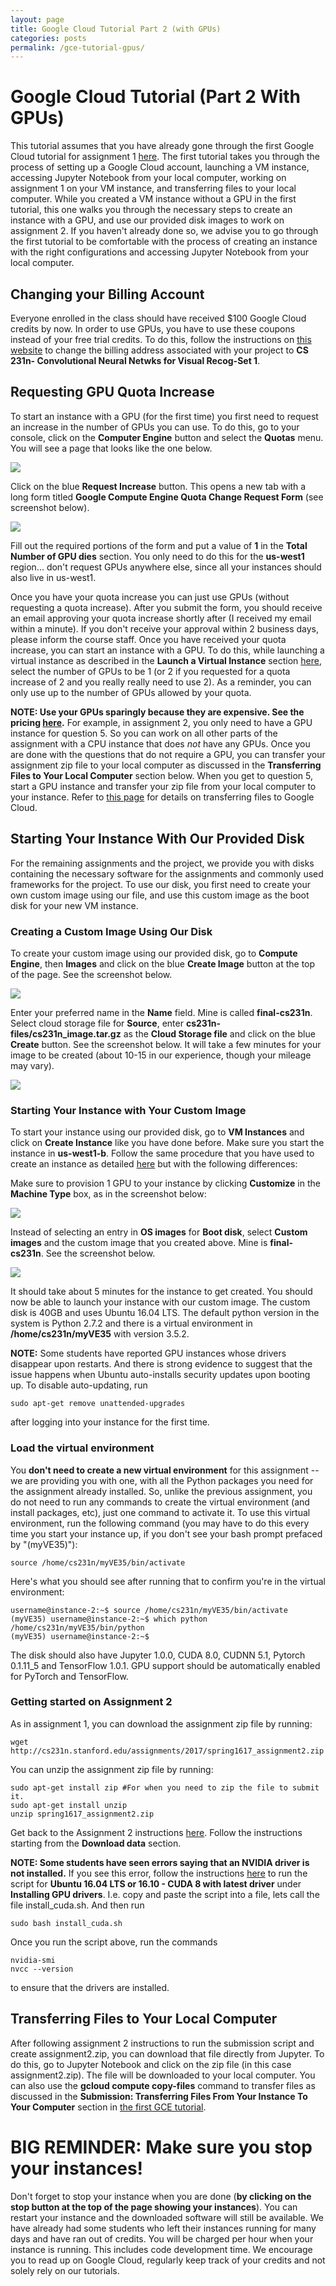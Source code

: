 ```yaml
---
layout: page
title: Google Cloud Tutorial Part 2 (with GPUs)
categories: posts
permalink: /gce-tutorial-gpus/
---
```

# Google Cloud Tutorial (Part 2 With GPUs) #
This tutorial assumes that you have already gone through the first Google Cloud tutorial for assignment 1 [here](http://cs231n.github.io/gce-tutorial/ "title"). The first tutorial takes you through the process of setting up a Google Cloud account, launching a VM instance, accessing Jupyter Notebook from your local computer, working on assignment 1 on your VM instance, and transferring files to your local computer. While you created a VM instance without a GPU in the first tutorial, this one walks you through the necessary steps to create an instance with a GPU, and use our provided disk images to work on assignment 2. If you haven't already done so, we advise you to go through the first tutorial to be comfortable with the process of creating an instance with the right configurations and accessing Jupyter Notebook from your local computer.

## Changing your Billing Account ##
Everyone enrolled in the class should have received $100 Google Cloud credits by now. In order to use GPUs, you have to use these coupons instead of your free trial credits. To do this, follow the instructions on [this website](https://support.google.com/cloud/answer/6293499?hl=en "Title") to change the billing address associated with your project to **CS 231n- Convolutional Neural Netwks for Visual Recog-Set 1**.
	 
## Requesting GPU Quota Increase ##
To start an instance with a GPU (for the first time) you first need to request an increase in the number of GPUs you can use. To do this, go to your console, click on the **Computer Engine** button and select the **Quotas** menu. You will see a page that looks like the one below. 

<div class='fig figcenter fighighlight'>
  <img src='{{site.baseurl}}{{site.images}}/cs231n/google-cloud-quotas-screen.png'>
</div>

Click on the blue **Request Increase** button. This opens a new tab with a long form titled **Google Compute Engine Quota Change Request Form** (see screenshot below). 
<div class='fig figcenter fighighlight'>
  <img src='{{site.baseurl}}{{site.images}}/cs231n/google-cloud-quotas-form.png'>
</div>

Fill out the required portions of the form and put a value of **1** in the **Total Number of GPU dies** section. You only need to do this for the **us-west1** region... don't request GPUs anywhere else, since all your instances should also live in us-west1. 

Once you have your quota increase you can just use GPUs (without requesting a quota increase). After you submit the form, you should receive an email approving your quota increase shortly after (I received my email within a minute). If you don't receive your approval within 2 business days, please inform the course staff. Once you have received your quota increase, you can start an instance with a GPU. To do this, while launching a virtual instance as described in the **Launch a Virtual Instance** section [here](http://cs231n.github.io/gce-tutorial/ "title"), select the number of GPUs to be 1 (or 2 if you requested for a quota increase of 2 and you really really need to use 2). As a reminder, you can only use up to the number of GPUs allowed by your quota. 

**NOTE: Use your GPUs sparingly because they are expensive. See the pricing [here](https://cloud.google.com/compute/pricing#gpus "title").** For example, in assignment 2, you only need to have a GPU instance for question 5. So you can work on all other parts of the assignment with a CPU instance that does *not* have any GPUs. Once you are done with the questions that do not require a GPU, you can transfer your assignment zip file to your local computer as discussed in the **Transferring Files to Your Local Computer** section below. When you get to question 5, start a GPU instance and transfer your zip file from your local computer to your instance. Refer to [this page](https://cloud.google.com/compute/docs/instances/transfer-files "title") for details on transferring files to Google Cloud. 

## Starting Your Instance With Our Provided Disk ##
For the remaining assignments and the project, we provide you with disks containing the necessary software for the assignments and commonly used frameworks for the project. To use our disk, you first need to create your own custom image using our file, and use this custom image as the boot disk for your new VM instance. 

### Creating a Custom Image Using Our Disk ###
To create your custom image using our provided disk, go to **Compute Engine**, then **Images** and click on the blue **Create Image** button at the top of the page. See the screenshot below.
<div class='fig figcenter fighighlight'>
  <img src='{{site.baseurl}}{{site.images}}/cs231n/google-cloud-create-image-screenshot.png'>
</div>

Enter your preferred name in the **Name** field. Mine is called **final-cs231n**. Select cloud storage file for **Source**, enter **cs231n-files/cs231n_image.tar.gz** as the **Cloud Storage file** and click on the blue **Create** button. See the screenshot below. It will take a few minutes for your image to be created (about 10-15 in our experience, though your mileage may vary). 

<div class='fig figcenter fighighlight'>
  <img src='{{site.baseurl}}{{site.images}}/cs231n/google-cloud-select-cloud-storage.png'>
</div>

### Starting Your Instance with Your Custom Image ###
To start your instance using our provided disk, go to **VM Instances** and click on **Create Instance** like you have done before. Make sure you start the instance in **us-west1-b**. Follow the same procedure that you have used to create an instance as detailed [here](http://cs231n.github.io/gce-tutorial/ "title") but with the following differences:

Make sure to provision 1 GPU to your instance by clicking **Customize** in the **Machine Type** box, as in the screenshot below:

<div class='fig figcenter fighighlight'>
  <img src='{{site.baseurl}}{{site.images}}/cs231n/google-cloud-instance-gpus.png'>
</div>

Instead of selecting an entry in **OS images** for **Boot disk**, select **Custom images** and the custom image that you created above. Mine is **final-cs231n**. See the screenshot below. 

<div class='fig figcenter fighighlight'>
  <img src='{{site.baseurl}}{{site.images}}/cs231n/google-cloud-select-custom-image.png'>
</div>

It should take about 5 minutes for the instance to get created. You should now be able to launch your instance with our custom image. The custom disk is 40GB and uses Ubuntu 16.04 LTS. 
The default python version in the system is Python 2.7.2 and there is a virtual environment in **/home/cs231n/myVE35** with version 3.5.2. 

**NOTE:** Some students have reported GPU instances whose drivers disappear upon restarts. And there is strong evidence to suggest that the issue happens when Ubuntu auto-installs security updates upon booting up. To disable auto-updating, run

```
sudo apt-get remove unattended-upgrades
```

after logging into your instance for the first time.

### Load the virtual environment ###
You **don't need to create a new virtual environment** for this assignment -- we are providing you with one, with all the Python packages you need for the assignment already installed. So, unlike the previous assignment, you do not need to run any commands to create the virtual environment (and install packages, etc), just one command to activate it. To use this virtual environment, run the following command (you may have to do this every time you start your instance up, if you don't see your bash prompt prefaced by "(myVE35)"): 

```
source /home/cs231n/myVE35/bin/activate
```

Here's what you should see after running that to confirm you're in the virtual environment:

```
username@instance-2:~$ source /home/cs231n/myVE35/bin/activate
(myVE35) username@instance-2:~$ which python
/home/cs231n/myVE35/bin/python
(myVE35) username@instance-2:~$ 
```

The disk should also have Jupyter 1.0.0, CUDA 8.0, CUDNN 5.1, Pytorch 0.1.11_5 and TensorFlow 1.0.1. GPU support should be automatically enabled for PyTorch and TensorFlow. 

### Getting started on Assignment 2 ###
As in assignment 1, you can download the assignment zip file by running:

```
wget http://cs231n.stanford.edu/assignments/2017/spring1617_assignment2.zip
```

You can unzip the assignment zip file by running:

```
sudo apt-get install zip #For when you need to zip the file to submit it.
sudo apt-get install unzip
unzip spring1617_assignment2.zip
```

Get back to the Assignment 2 instructions [here](http://cs231n.github.io/assignments2017/assignment2/). Follow the instructions starting from the **Download data** section.

**NOTE: Some students have seen errors saying that an NVIDIA driver is not installed.** If you see this error, follow the instructions [here](https://cloud.google.com/compute/docs/gpus/add-gpus#install-driver-script "title") to run the script for **Ubuntu 16.04 LTS or 16.10 - CUDA 8 with latest driver** under **Installing GPU drivers**. I.e. copy and paste the script into a file, lets call the file install_cuda.sh. And then run 

```
sudo bash install_cuda.sh 
```

Once you run the script above, run the commands 
```
nvidia-smi
nvcc --version
```

to ensure that the drivers are installed.

## Transferring Files to Your Local Computer ##
After following assignment 2 instructions to run the submission script and create assignment2.zip, you can download that file directly from Jupyter. To do this, go to Jupyter Notebook and click on the zip file (in this case assignment2.zip). The file will be downloaded to your local computer. You can also use the **gcloud compute copy-files** command to transfer files as discussed in the **Submission: Transferring Files From Your Instance To Your Computer** section in [the first GCE tutorial](http://cs231n.github.io/gce-tutorial/ "title").

# BIG REMINDER: Make sure you stop your instances! #

Don't forget to stop your instance when you are done (**by clicking on the stop button at the top of the page showing your instances**). You can restart your instance and the downloaded software will still be available. We have already had some students who left their instances running for many days and have ran out of credits. You will be charged per hour when your instance is running. This includes code development time. We encourage you to read up on Google Cloud, regularly keep track of your credits and not solely rely on our tutorials.
